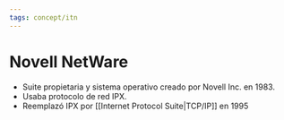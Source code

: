 ```yaml
---
tags: concept/itn
---
```


# Novell NetWare
- Suite propietaria y sistema operativo creado por Novell Inc. en 1983.
- Usaba protocolo de red IPX.
- Reemplazó IPX por [[Internet Protocol Suite|TCP/IP]] en 1995
